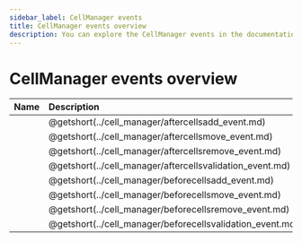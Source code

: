 ```yaml
---
sidebar_label: CellManager events
title: CellManager events overview
description: You can explore the CellManager events in the documentation of the DHTMLX JavaScript Diagram library. Browse developer guides and API reference, try out code examples and live demos, and download a free 30-day evaluation version of DHTMLX Diagram.
---
```


# CellManager events overview

| Name                                               | Description                                               |
| :------------------------------------------------- | :-------------------------------------------------------- |
| [](../cell_manager/aftercellsadd_event.md)         | @getshort(../cell_manager/aftercellsadd_event.md)         |
| [](../cell_manager/aftercellsmove_event.md)        | @getshort(../cell_manager/aftercellsmove_event.md)        |
| [](../cell_manager/aftercellsremove_event.md)      | @getshort(../cell_manager/aftercellsremove_event.md)      |
| [](../cell_manager/aftercellsvalidation_event.md)  | @getshort(../cell_manager/aftercellsvalidation_event.md)  |
| [](../cell_manager/beforecellsadd_event.md)        | @getshort(../cell_manager/beforecellsadd_event.md)        |
| [](../cell_manager/beforecellsmove_event.md)       | @getshort(../cell_manager/beforecellsmove_event.md)       |
| [](../cell_manager/beforecellsremove_event.md)     | @getshort(../cell_manager/beforecellsremove_event.md)     |
| [](../cell_manager/beforecellsvalidation_event.md) | @getshort(../cell_manager/beforecellsvalidation_event.md) |
